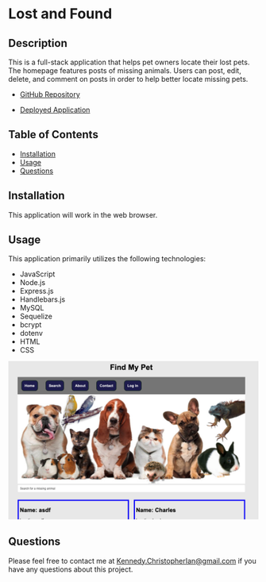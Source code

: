 # Lost and Found

## Description

This is a full-stack application that helps pet owners locate their lost pets. The homepage features posts of missing animals. Users can post, edit, delete, and comment on posts in order to help better locate missing pets. 

* [GitHub Repository](https://github.com/cikennedy/project-2)

* [Deployed Application](https://findmymissingpet.herokuapp.com/dashboard)

## Table of Contents

* [Installation](#installation)
* [Usage](#usage)
* [Questions](#questions)

## Installation

This application will work in the web browser.  

## Usage 

This application primarily utilizes the following technologies: 

* JavaScript
* Node.js
* Express.js
* Handlebars.js
* MySQL
* Sequelize 
* bcrypt 
* dotenv
* HTML
* CSS


![Screenshot](assets/Screenshot.png)



## Questions

Please feel free to contact me at [Kennedy.ChristopherIan@gmail.com](mailto:kennedy.christopherian@gmail.com) if you have any questions about this project. 
